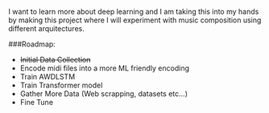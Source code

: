 I want to learn more about deep learning and I am taking this into my hands by making this project where I will experiment with music composition using different arquitectures.


###Roadmap:


  - ~~Initial Data Collection~~
  - Encode midi files into a more ML friendly encoding
  - Train AWDLSTM
  - Train Transformer model
  - Gather More Data (Web scrapping, datasets etc...)
  - Fine Tune
